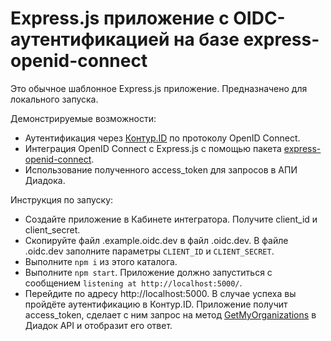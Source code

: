 # Express.js приложение с OIDC-аутентификацией на базе express-openid-connect

Это обычное шаблонное Express.js приложение. Предназначено для локального запуска.

Демонстрируемые возможности:

* Аутентификация через [Контур.ID](https://developer.kontur.ru/Docs/html/index.html#id) по протоколу OpenID Connect.
* Интеграция OpenID Connect с Express.js с помощью пакета [express-openid-connect](https://www.npmjs.com/package/express-openid-connect).
* Использование полученного access_token для запросов в АПИ Диадока.

Инструкция по запуску:

* Создайте приложение в Кабинете интегратора. Получите client_id и client_secret.
* Скопируйте файл .example.oidc.dev в файл .oidc.dev. В файле .oidc.dev заполните параметры `CLIENT_ID` и `CLIENT_SECRET`.
* Выполните `npm i` из этого каталога.
* Выполните `npm start`. Приложение должно запуститься с сообщением `listening at http://localhost:5000/`.
* Перейдите по адресу http://localhost:5000. В случае успеха вы пройдёте аутентификацию в Контур.ID. Приложение получит access_token, сделает с ним запрос на метод [GetMyOrganizations](https://developer.kontur.ru/docs/diadoc-api/http/GetMyOrganizations.html) в Диадок API и отобразит его ответ.
